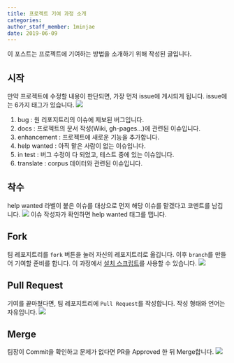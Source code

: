 ```yaml
---
title: 프로젝트 기여 과정 소개
categories: 
author_staff_member: 1minjae
date: 2019-06-09
---
```


이 포스트는 프로젝트에 기여하는 방법을 소개하기 위해 작성된 글입니다.

## 시작
만약 프로젝트에 수정할 내용이 판단되면, 가장 먼저 issue에 게시되게 됩니다. issue에는 6가지 태그가 있습니다.
![](https://19-1-skku-oss.github.io/2019-1-OSS-L3/images/image1.png)
1. bug :  원 리포지트리의 이슈에 제보된 버그입니다.
2. docs : 프로젝트의 문서 작성(Wiki, gh-pages...)에 관련된 이슈입니다.
3. enhancement : 프로젝트에 새로운 기능을 추가합니다.
4. help wanted : 아직 맡은 사람이 없는 이슈입니다.
5. in test : 버그 수정이 다 되었고, 테스트 중에 있는 이슈입니다.
6. translate : corpus 데이터와 관련된 이슈입니다.

## 착수
help wanted 라벨이 붙은 이슈를 대상으로 먼저 해당 이슈를 맡겠다고 코멘트를 남깁니다.
![](https://19-1-skku-oss.github.io/2019-1-OSS-L3/images/image2.png)
이슈 작성자가 확인하면 help wanted 태그를 뗍니다.

## Fork
팀 레포지트리를 `fork` 버튼을 눌러 자신의 레포지트리로 옮깁니다. 이후 `branch`를 만들어 기여할 준비를 합니다. 이 과정에서 [설치 스크립트](https://19-1-skku-oss.github.io/2019-1-OSS-L3/2019/05/29/%EC%84%A4%EC%B9%98-%EC%8A%A4%ED%81%AC%EB%A6%BD%ED%8A%B8-%EC%86%8C%EA%B0%9C/)를 사용할 수 있습니다.
![](https://19-1-skku-oss.github.io/2019-1-OSS-L3/images/image3.png)

## Pull Request
기여를 끝마쳤다면, 팀 레포지트리에 `Pull Request`를 작성합니다. 작성 형태와 언어는 자유입니다.
![](https://19-1-skku-oss.github.io/2019-1-OSS-L3/images/image5.png)

## Merge
팀장이 Commit을 확인하고 문제가 없다면 PR을 Approved 한 뒤 Merge합니다.
![](https://19-1-skku-oss.github.io/2019-1-OSS-L3/images/image6.png)